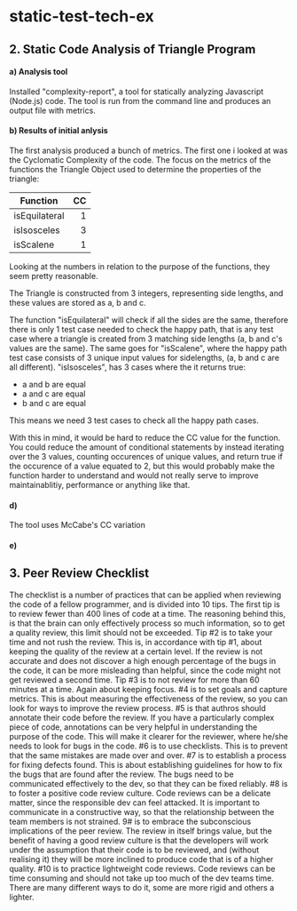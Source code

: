 # static-test-tech-ex

## 2. Static Code Analysis of Triangle Program

#### a) Analysis tool

Installed "complexity-report", a tool for statically analyzing Javascript (Node.js) code. The tool is run from the command line
and produces an output file with metrics.

#### b) Results of initial anlysis

The first analysis produced a bunch of metrics. The first one i looked at was the Cyclomatic Complexity of the code. The focus on the metrics of the functions the Triangle Object used to determine the properties of the triangle:

| Function      | CC           |
| ------------- |-------------:|
| isEquilateral |  1     |
| isIsosceles   |  3     |
| isScalene     |  1     |

Looking at the numbers in relation to the purpose of the functions, they seem pretty reasonable.

The Triangle is constructed from 3 integers, representing side lengths, and these values are stored as a, b and c.

The function "isEquilateral" will check if all the sides are the same, therefore there is only 1 test case needed to check the happy path, that is any test case where a triangle is created from 3 matching side lengths (a, b and c's values are the same). The same goes for "isScalene", where the happy path test case consists of 3 unique input values for sidelengths, (a, b and c are all different). "isIsosceles", has 3 cases where the it returns true:

 - a and b are equal
 - a and c are equal
 - b and c are equal
 
This means we need 3 test cases to check all the happy path cases.

With this in mind, it would be hard to reduce the CC value for the function. You could reduce the amount of conditional statements by instead iterating over the 3 values, counting occurences of unique values, and return true if the occurence of a value equated to 2, but this would probably make the function harder to understand and would not really serve to improve maintainablitiy, performance or anything like that.


#### d)

The tool uses McCabe's CC variation

#### e)



## 3. Peer Review Checklist

The checklist is a number of practices that can be applied when reviewing the code of a fellow programmer, and is divided
into 10 tips. The first tip is to review fewer than 400 lines of code at a time. The reasoning behind this, is that the brain
can only effectively process so much information, so to get a quality review, this limit should not be exceeded. Tip #2 is to
take your time and not rush the review. This is, in accordance with tip #1, about keeping the quality of the review at a
certain level. If the review is not accurate and does not discover a high enough percentage of the bugs in the code, it can
be more misleading than helpful, since the code might not get reviewed a second time. Tip #3 is to not review for more than 60
minutes at a time. Again about keeping focus. #4 is to set goals and capture metrics. This is about measuring the effectiveness
of the review, so you can look for ways to improve the review process. #5 is that authros should annotate their code before the
review. If you have a particularly complex piece of code, annotations can be very helpful in understanding the purpose of the
code. This will make it clearer for the reviewer, where he/she needs to look for bugs in the code. #6 is to use checklists. This
is to prevent that the same mistakes are made over and over. #7 is to establish a process for fixing defects found. This is about
establishing guidelines for how to fix the bugs that are found after the review. The bugs need to be communicated effectively
to the dev, so that they can be fixed reliably. #8 is to foster a positive code review culture. Code reviews can be a delicate
matter, since the responsible dev can feel attacked. It is important to communicate in a constructive way, so that the 
relationship between the team members is not strained. 9# is to embrace the subconscious implications of the peer review. The
review in itself brings value, but the benefit of having a good review culture is that the developers will work under the 
assumption that their code is to be reviewed, and (without realising it) they will be more inclined to produce code that is 
of a higher quality. #10 is to practice lightweight code reviews. Code reviews can be time consuming and should not take
up too much of the dev teams time. There are many different ways to do it, some are more rigid and others a lighter.
